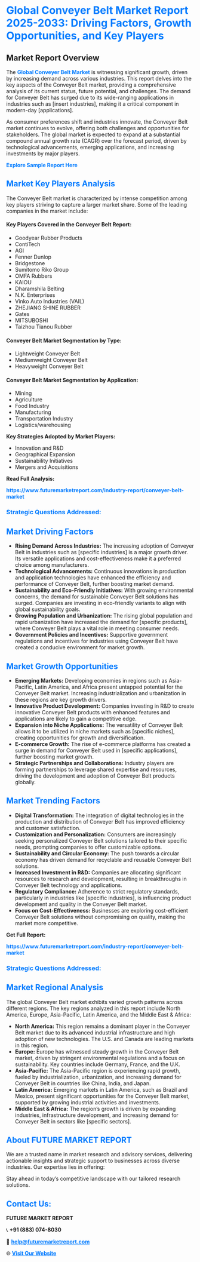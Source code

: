 <h1 style="color: #007BFF;">Global Conveyer Belt Market Report 2025-2033: Driving Factors, Growth Opportunities, and Key Players</h1>

<section id="overview">
<h2>Market Report Overview</h2>
<p>The <a href="https://www.futuremarketreport.com/industry-report/conveyer-belt-market" style="color: #007BFF; text-decoration: none;"><strong>Global Conveyer Belt Market</strong></a> is witnessing significant growth, driven by increasing demand across various industries. This report delves into the key aspects of the Conveyer Belt market, providing a comprehensive analysis of its current status, future potential, and challenges. The demand for Conveyer Belt has surged due to its wide-ranging applications in industries such as [insert industries], making it a critical component in modern-day [applications].</p>
<p>As consumer preferences shift and industries innovate, the Conveyer Belt market continues to evolve, offering both challenges and opportunities for stakeholders. The global market is expected to expand at a substantial compound annual growth rate (CAGR) over the forecast period, driven by technological advancements, emerging applications, and increasing investments by major players.</p>
</section>

<section id="overview">
<p><a href="https://www.futuremarketreport.com/request-sample/reportId=52275" style="color: #007BFF; text-decoration: none;"><strong>Explore Sample Report Here</strong></a></p>
</section>

<section id="key-players">
<h2 style="color: #007BFF;">Market Key Players Analysis</h2>
<p>The Conveyer Belt market is characterized by intense competition among key players striving to capture a larger market share. Some of the leading companies in the market include:</p>
<h4>Key Players Covered in the Conveyer Belt Report:</h4>
<ul><li>Goodyear Rubber Products</li><li>ContiTech</li><li>AGI</li><li>Fenner Dunlop</li><li>Bridgestone</li><li>Sumitomo Riko Group</li><li>OMFA Rubbers</li><li>KAIOU</li><li>Dharamshila Belting</li><li>N.K. Enterprises</li><li>Vinko Auto Industries (VAIL)</li><li>ZHEJIANG SHINE RUBBER</li><li>Gates</li><li>MITSUBOSHI</li><li>Taizhou Tianou Rubber</li></ul>
<h4>Conveyer Belt Market Segmentation by Type:</h4>
<ul><li>Lightweight Conveyer Belt</li><li>Mediumweight Conveyer Belt</li><li>Heavyweight Conveyer Belt</li></ul>

<h4>Conveyer Belt Market Segmentation by Application:</h4>
<ul><li>Mining</li><li>Agriculture</li><li>Food Industry</li><li>Manufacturing</li><li>Transportation Industry</li><li>Logistics/warehousing</li></ul>
<p><strong>Key Strategies Adopted by Market Players:</strong></p>
<ul>
<li>Innovation and R&D</li>
<li>Geographical Expansion</li>
<li>Sustainability Initiatives</li>
<li>Mergers and Acquisitions</li>
</ul>
</section>

<section>
<p><strong>Read Full Analysis: </strong></p><a href="https://www.futuremarketreport.com/industry-report/conveyer-belt-market" style="color: #007BFF; text-decoration: none;"><strong>https://www.futuremarketreport.com/industry-report/conveyer-belt-market</strong></a>
<h3 style="color: #007BFF;">Strategic Questions Addressed:</h3>
</section>

<section id="driving-factors">
<h2 style="color: #007BFF;">Market Driving Factors</h2>
<ul>
<li><strong>Rising Demand Across Industries:</strong> The increasing adoption of Conveyer Belt in industries such as [specific industries] is a major growth driver. Its versatile applications and cost-effectiveness make it a preferred choice among manufacturers.</li>
<li><strong>Technological Advancements:</strong> Continuous innovations in production and application technologies have enhanced the efficiency and performance of Conveyer Belt, further boosting market demand.</li>
<li><strong>Sustainability and Eco-Friendly Initiatives:</strong> With growing environmental concerns, the demand for sustainable Conveyer Belt solutions has surged. Companies are investing in eco-friendly variants to align with global sustainability goals.</li>
<li><strong>Growing Population and Urbanization:</strong> The rising global population and rapid urbanization have increased the demand for [specific products], where Conveyer Belt plays a vital role in meeting consumer needs.</li>
<li><strong>Government Policies and Incentives:</strong> Supportive government regulations and incentives for industries using Conveyer Belt have created a conducive environment for market growth.</li>
</ul>
</section>

<section id="growth-opportunities">
<h2 style="color: #007BFF;">Market Growth Opportunities</h2>
<ul>
<li><strong>Emerging Markets:</strong> Developing economies in regions such as Asia-Pacific, Latin America, and Africa present untapped potential for the Conveyer Belt market. Increasing industrialization and urbanization in these regions are key growth drivers.</li>
<li><strong>Innovative Product Development:</strong> Companies investing in R&D to create innovative Conveyer Belt products with enhanced features and applications are likely to gain a competitive edge.</li>
<li><strong>Expansion into Niche Applications:</strong> The versatility of Conveyer Belt allows it to be utilized in niche markets such as [specific niches], creating opportunities for growth and diversification.</li>
<li><strong>E-commerce Growth:</strong> The rise of e-commerce platforms has created a surge in demand for Conveyer Belt used in [specific applications], further boosting market growth.</li>
<li><strong>Strategic Partnerships and Collaborations:</strong> Industry players are forming partnerships to leverage shared expertise and resources, driving the development and adoption of Conveyer Belt products globally.</li>
</ul>
</section>

<section id="trending-factors">
<h2 style="color: #007BFF;">Market Trending Factors</h2>
<ul>
<li><strong>Digital Transformation:</strong> The integration of digital technologies in the production and distribution of Conveyer Belt has improved efficiency and customer satisfaction.</li>
<li><strong>Customization and Personalization:</strong> Consumers are increasingly seeking personalized Conveyer Belt solutions tailored to their specific needs, prompting companies to offer customizable options.</li>
<li><strong>Sustainability and Circular Economy:</strong> The push towards a circular economy has driven demand for recyclable and reusable Conveyer Belt solutions.</li>
<li><strong>Increased Investment in R&D:</strong> Companies are allocating significant resources to research and development, resulting in breakthroughs in Conveyer Belt technology and applications.</li>
<li><strong>Regulatory Compliance:</strong> Adherence to strict regulatory standards, particularly in industries like [specific industries], is influencing product development and quality in the Conveyer Belt market.</li>
<li><strong>Focus on Cost-Effectiveness:</strong> Businesses are exploring cost-efficient Conveyer Belt solutions without compromising on quality, making the market more competitive.</li>
</ul>
</section>

<section>
<p><strong>Get Full Report: </strong></p><a href="https://www.futuremarketreport.com/industry-report/conveyer-belt-market" style="color: #007BFF; text-decoration: none;"><strong>https://www.futuremarketreport.com/industry-report/conveyer-belt-market</strong></a>
<h3 style="color: #007BFF;">Strategic Questions Addressed:</h3>
</section>


<section id="regional-analysis">
<h2 style="color: #007BFF;">Market Regional Analysis</h2>
<p>The global Conveyer Belt market exhibits varied growth patterns across different regions. The key regions analyzed in this report include North America, Europe, Asia-Pacific, Latin America, and the Middle East & Africa:</p>
<ul>
<li><strong>North America:</strong> This region remains a dominant player in the Conveyer Belt market due to its advanced industrial infrastructure and high adoption of new technologies. The U.S. and Canada are leading markets in this region.</li>
<li><strong>Europe:</strong> Europe has witnessed steady growth in the Conveyer Belt market, driven by stringent environmental regulations and a focus on sustainability. Key countries include Germany, France, and the U.K.</li>
<li><strong>Asia-Pacific:</strong> The Asia-Pacific region is experiencing rapid growth, fueled by industrialization, urbanization, and increasing demand for Conveyer Belt in countries like China, India, and Japan.</li>
<li><strong>Latin America:</strong> Emerging markets in Latin America, such as Brazil and Mexico, present significant opportunities for the Conveyer Belt market, supported by growing industrial activities and investments.</li>
<li><strong>Middle East & Africa:</strong> The region’s growth is driven by expanding industries, infrastructure development, and increasing demand for Conveyer Belt in sectors like [specific sectors].</li>
</ul>
</section>

<footer>
<h2 style="color: #007BFF;">About FUTURE MARKET REPORT</h2>
<p>We are a trusted name in market research and advisory services, delivering actionable insights and strategic support to businesses across diverse industries. Our expertise lies in offering:</p>

<p>Stay ahead in today’s competitive landscape with our tailored research solutions.</p>

<h2 style="color: #007BFF;">Contact Us:</h2>
<p><strong>FUTURE MARKET REPORT</strong></p>
<p>📞 <strong>+91 (883) 074-8030</strong></p>
<p>📧 <strong><a href="mailto:help@futuremarketreport.com" style="color: #007BFF;">help@futuremarketreport.com</a></strong></p>
<p>🌐 <strong><a href="https://www.futuremarketreport.com/" style="color: #007BFF;">Visit Our Website</a></strong></p>
</footer>